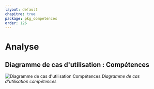 ```yaml
---
layout: default
chapitre: true
package: pkg_competences
order: 126
---
```

# Analyse

<!-- new slide -->

## Diagramme de cas d'utilisation : Compétences

![Diagramme de cas d'utilisation Compétences](/soli-lms/pkg_competences/Analyse/images/uses_cases_pkg_competences.svg)
*Diagramme de cas d'utilisation compétences*


<!-- new slide -->